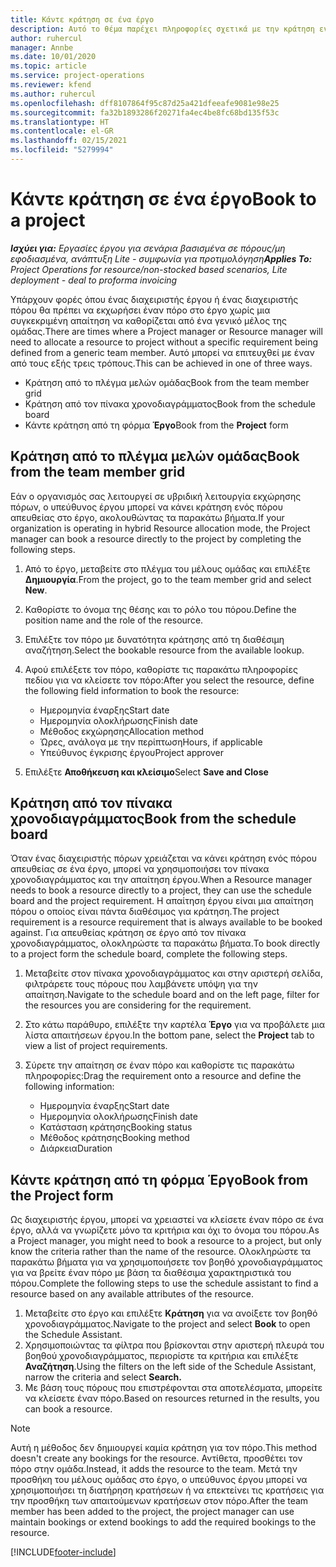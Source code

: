 ```yaml
---
title: Κάντε κράτηση σε ένα έργο
description: Αυτό το θέμα παρέχει πληροφορίες σχετικά με την κράτηση ενός πόρου για ένα έργο.
author: ruhercul
manager: Annbe
ms.date: 10/01/2020
ms.topic: article
ms.service: project-operations
ms.reviewer: kfend
ms.author: ruhercul
ms.openlocfilehash: dff8107864f95c87d25a421dfeeafe9081e98e25
ms.sourcegitcommit: fa32b1893286f20271fa4ec4be8fc68bd135f53c
ms.translationtype: HT
ms.contentlocale: el-GR
ms.lasthandoff: 02/15/2021
ms.locfileid: "5279994"
---
```

# <a name="book-to-a-project"></a><span data-ttu-id="d3b8e-103">Κάντε κράτηση σε ένα έργο</span><span class="sxs-lookup"><span data-stu-id="d3b8e-103">Book to a project</span></span>

<span data-ttu-id="d3b8e-104">_**Ισχύει για:** Εργασίες έργου για σενάρια βασισμένα σε πόρους/μη εφοδιασμένα, ανάπτυξη Lite - συμφωνία για προτιμολόγηση_</span><span class="sxs-lookup"><span data-stu-id="d3b8e-104">_**Applies To:** Project Operations for resource/non-stocked based scenarios, Lite deployment - deal to proforma invoicing_</span></span>

<span data-ttu-id="d3b8e-105">Υπάρχουν φορές όπου ένας διαχειριστής έργου ή ένας διαχειριστής πόρου θα πρέπει να εκχωρήσει έναν πόρο στο έργο χωρίς μια συγκεκριμένη απαίτηση να καθορίζεται από ένα γενικό μέλος της ομάδας.</span><span class="sxs-lookup"><span data-stu-id="d3b8e-105">There are times where a Project manager or Resource manager will need to allocate a resource to project without a specific requirement being defined from a generic team member.</span></span> <span data-ttu-id="d3b8e-106">Αυτό μπορεί να επιτευχθεί με έναν από τους εξής τρεις τρόπους.</span><span class="sxs-lookup"><span data-stu-id="d3b8e-106">This can be achieved in one of three ways.</span></span>

- <span data-ttu-id="d3b8e-107">Κράτηση από το πλέγμα μελών ομάδας</span><span class="sxs-lookup"><span data-stu-id="d3b8e-107">Book from the team member grid</span></span>
- <span data-ttu-id="d3b8e-108">Κράτηση από τον πίνακα χρονοδιαγράμματος</span><span class="sxs-lookup"><span data-stu-id="d3b8e-108">Book from the schedule board</span></span>
- <span data-ttu-id="d3b8e-109">Κάντε κράτηση από τη φόρμα **Έργο**</span><span class="sxs-lookup"><span data-stu-id="d3b8e-109">Book from the **Project** form</span></span>

## <a name="book-from-the-team-member-grid"></a><span data-ttu-id="d3b8e-110">Κράτηση από το πλέγμα μελών ομάδας</span><span class="sxs-lookup"><span data-stu-id="d3b8e-110">Book from the team member grid</span></span>

<span data-ttu-id="d3b8e-111">Εάν ο οργανισμός σας λειτουργεί σε υβριδική λειτουργία εκχώρησης πόρων, ο υπεύθυνος έργου μπορεί να κάνει κράτηση ενός πόρου απευθείας στο έργο, ακολουθώντας τα παρακάτω βήματα.</span><span class="sxs-lookup"><span data-stu-id="d3b8e-111">If your organization is operating in hybrid Resource allocation mode, the Project manager can book a resource directly to the project by completing the following steps.</span></span>

1. <span data-ttu-id="d3b8e-112">Από το έργο, μεταβείτε στο πλέγμα του μέλους ομάδας και επιλέξτε **Δημιουργία**.</span><span class="sxs-lookup"><span data-stu-id="d3b8e-112">From the project, go to the team member grid and select **New**.</span></span>
2. <span data-ttu-id="d3b8e-113">Καθορίστε το όνομα της θέσης και το ρόλο του πόρου.</span><span class="sxs-lookup"><span data-stu-id="d3b8e-113">Define the position name and the role of the resource.</span></span>
3. <span data-ttu-id="d3b8e-114">Επιλέξτε τον πόρο με δυνατότητα κράτησης από τη διαθέσιμη αναζήτηση.</span><span class="sxs-lookup"><span data-stu-id="d3b8e-114">Select the bookable resource from the available lookup.</span></span>
4. <span data-ttu-id="d3b8e-115">Αφού επιλέξετε τον πόρο, καθορίστε τις παρακάτω πληροφορίες πεδίου για να κλείσετε τον πόρο:</span><span class="sxs-lookup"><span data-stu-id="d3b8e-115">After you select the resource, define the following field information to book the resource:</span></span>

    - <span data-ttu-id="d3b8e-116">Ημερομηνία έναρξης</span><span class="sxs-lookup"><span data-stu-id="d3b8e-116">Start date</span></span>
    - <span data-ttu-id="d3b8e-117">Ημερομηνία ολοκλήρωσης</span><span class="sxs-lookup"><span data-stu-id="d3b8e-117">Finish date</span></span>
    - <span data-ttu-id="d3b8e-118">Μέθοδος εκχώρησης</span><span class="sxs-lookup"><span data-stu-id="d3b8e-118">Allocation method</span></span>
    - <span data-ttu-id="d3b8e-119">Ώρες, ανάλογα με την περίπτωση</span><span class="sxs-lookup"><span data-stu-id="d3b8e-119">Hours, if applicable</span></span>
    - <span data-ttu-id="d3b8e-120">Υπεύθυνος έγκρισης έργου</span><span class="sxs-lookup"><span data-stu-id="d3b8e-120">Project approver</span></span>

6. <span data-ttu-id="d3b8e-121">Επιλέξτε **Αποθήκευση και κλείσιμο**</span><span class="sxs-lookup"><span data-stu-id="d3b8e-121">Select **Save and Close**</span></span>

## <a name="book-from-the-schedule-board"></a><span data-ttu-id="d3b8e-122">Κράτηση από τον πίνακα χρονοδιαγράμματος</span><span class="sxs-lookup"><span data-stu-id="d3b8e-122">Book from the schedule board</span></span>

<span data-ttu-id="d3b8e-123">Όταν ένας διαχειριστής πόρων χρειάζεται να κάνει κράτηση ενός πόρου απευθείας σε ένα έργο, μπορεί να χρησιμοποιήσει τον πίνακα χρονοδιαγράμματος και την απαίτηση έργου.</span><span class="sxs-lookup"><span data-stu-id="d3b8e-123">When a Resource manager needs to book a resource directly to a project, they can use the schedule board and the project requirement.</span></span> <span data-ttu-id="d3b8e-124">Η απαίτηση έργου είναι μια απαίτηση πόρου ο οποίος είναι πάντα διαθέσιμος για κράτηση.</span><span class="sxs-lookup"><span data-stu-id="d3b8e-124">The project requirement is a resource requirement that is always available to be booked against.</span></span> <span data-ttu-id="d3b8e-125">Για απευθείας κράτηση σε έργο από τον πίνακα χρονοδιαγράμματος, ολοκληρώστε τα παρακάτω βήματα.</span><span class="sxs-lookup"><span data-stu-id="d3b8e-125">To book directly to a project form the schedule board, complete the following steps.</span></span>

1. <span data-ttu-id="d3b8e-126">Μεταβείτε στον πίνακα χρονοδιαγράμματος και στην αριστερή σελίδα, φιλτράρετε τους πόρους που λαμβάνετε υπόψη για την απαίτηση.</span><span class="sxs-lookup"><span data-stu-id="d3b8e-126">Navigate to the schedule board and on the left page, filter for the resources you are considering for the requirement.</span></span>
2. <span data-ttu-id="d3b8e-127">Στο κάτω παράθυρο, επιλέξτε την καρτέλα **Έργο** για να προβάλετε μια λίστα απαιτήσεων έργου.</span><span class="sxs-lookup"><span data-stu-id="d3b8e-127">In the bottom pane, select the **Project** tab to view a list of project requirements.</span></span>
3. <span data-ttu-id="d3b8e-128">Σύρετε την απαίτηση σε έναν πόρο και καθορίστε τις παρακάτω πληροφορίες:</span><span class="sxs-lookup"><span data-stu-id="d3b8e-128">Drag the requirement onto a resource and define the following information:</span></span>

    - <span data-ttu-id="d3b8e-129">Ημερομηνία έναρξης</span><span class="sxs-lookup"><span data-stu-id="d3b8e-129">Start date</span></span>
    - <span data-ttu-id="d3b8e-130">Ημερομηνία ολοκλήρωσης</span><span class="sxs-lookup"><span data-stu-id="d3b8e-130">Finish date</span></span>
    - <span data-ttu-id="d3b8e-131">Κατάσταση κράτησης</span><span class="sxs-lookup"><span data-stu-id="d3b8e-131">Booking status</span></span>
    - <span data-ttu-id="d3b8e-132">Μέθοδος κράτησης</span><span class="sxs-lookup"><span data-stu-id="d3b8e-132">Booking method</span></span>
    - <span data-ttu-id="d3b8e-133">Διάρκεια</span><span class="sxs-lookup"><span data-stu-id="d3b8e-133">Duration</span></span>

## <a name="book-from-the-project-form"></a><span data-ttu-id="d3b8e-134">Κάντε κράτηση από τη φόρμα Έργο</span><span class="sxs-lookup"><span data-stu-id="d3b8e-134">Book from the Project form</span></span>

<span data-ttu-id="d3b8e-135">Ως διαχειριστής έργου, μπορεί να χρειαστεί να κλείσετε έναν πόρο σε ένα έργο, αλλά να γνωρίζετε μόνο τα κριτήρια και όχι το όνομα του πόρου.</span><span class="sxs-lookup"><span data-stu-id="d3b8e-135">As a Project manager, you might need to book a resource to a project, but only know the criteria rather than the name of the resource.</span></span> <span data-ttu-id="d3b8e-136">Ολοκληρώστε τα παρακάτω βήματα για να χρησιμοποιήσετε τον βοηθό χρονοδιαγράμματος για να βρείτε έναν πόρο με βάση τα διαθέσιμα χαρακτηριστικά του πόρου.</span><span class="sxs-lookup"><span data-stu-id="d3b8e-136">Complete the following steps to use the schedule assistant to find a resource based on any available attributes of the resource.</span></span> 

1. <span data-ttu-id="d3b8e-137">Μεταβείτε στο έργο και επιλέξτε **Κράτηση** για να ανοίξετε τον βοηθό χρονοδιαγράμματος.</span><span class="sxs-lookup"><span data-stu-id="d3b8e-137">Navigate to the project and select **Book** to open the Schedule Assistant.</span></span>
2. <span data-ttu-id="d3b8e-138">Χρησιμοποιώντας τα φίλτρα που βρίσκονται στην αριστερή πλευρά του βοηθού χρονοδιαγράμματος, περιορίστε τα κριτήρια και επιλέξτε **Αναζήτηση**.</span><span class="sxs-lookup"><span data-stu-id="d3b8e-138">Using the filters on the left side of the Schedule Assistant, narrow the criteria and select **Search.**</span></span>
3. <span data-ttu-id="d3b8e-139">Με βάση τους πόρους που επιστρέφονται στα αποτελέσματα, μπορείτε να κλείσετε έναν πόρο.</span><span class="sxs-lookup"><span data-stu-id="d3b8e-139">Based on resources returned in the results, you can book a resource.</span></span>

> [!NOTE]
> <span data-ttu-id="d3b8e-140">Αυτή η μέθοδος δεν δημιουργεί καμία κράτηση για τον πόρο.</span><span class="sxs-lookup"><span data-stu-id="d3b8e-140">This method doesn't create any bookings for the resource.</span></span> <span data-ttu-id="d3b8e-141">Αντίθετα, προσθέτει τον πόρο στην ομάδα.</span><span class="sxs-lookup"><span data-stu-id="d3b8e-141">Instead, it adds the resource to the team.</span></span> <span data-ttu-id="d3b8e-142">Μετά την προσθήκη του μέλους ομάδας στο έργο, ο υπεύθυνος έργου μπορεί να χρησιμοποιήσει τη διατήρηση κρατήσεων ή να επεκτείνει τις κρατήσεις για την προσθήκη των απαιτούμενων κρατήσεων στον πόρο.</span><span class="sxs-lookup"><span data-stu-id="d3b8e-142">After the team member has been added to the project, the project manager can use maintain bookings or extend bookings to add the required bookings to the resource.</span></span>


[!INCLUDE[footer-include](../includes/footer-banner.md)]
